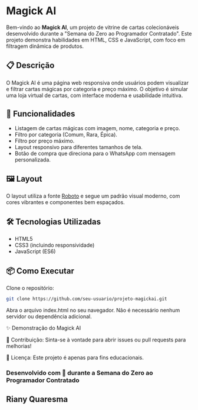 # Magick AI

Bem-vindo ao **Magick AI**, um projeto de vitrine de cartas colecionáveis desenvolvido durante a "Semana do Zero ao Programador Contratado". Este projeto demonstra habilidades em HTML, CSS e JavaScript, com foco em filtragem dinâmica de produtos.

## 📋 Descrição

O Magick AI é uma página web responsiva onde usuários podem visualizar e filtrar cartas mágicas por categoria e preço máximo. O objetivo é simular uma loja virtual de cartas, com interface moderna e usabilidade intuitiva.

## 🚀 Funcionalidades

- Listagem de cartas mágicas com imagem, nome, categoria e preço.
- Filtro por categoria (Comum, Rara, Épica).
- Filtro por preço máximo.
- Layout responsivo para diferentes tamanhos de tela.
- Botão de compra que direciona para o WhatsApp com mensagem personalizada.

## 🖼️ Layout

O layout utiliza a fonte [Roboto](https://fonts.google.com/specimen/Roboto) e segue um padrão visual moderno, com cores vibrantes e componentes bem espaçados.

## 🛠️ Tecnologias Utilizadas

- HTML5
- CSS3 (incluindo responsividade)
- JavaScript (ES6)

## 📦 Como Executar

 Clone o repositório:

 ```sh
git clone https://github.com/seu-usuario/projeto-magickai.git
 ```

 Abra o arquivo index.html no seu navegador.
Não é necessário nenhum servidor ou dependência adicional.

✨ Demonstração do Magick AI

🤝 Contribuição:
Sinta-se à vontade para abrir issues ou pull requests para melhorias!

📄 Licença:
Este projeto é apenas para fins educacionais.

### Desenvolvido com 💜 durante a Semana do Zero ao Programador Contratado

## Riany Quaresma
